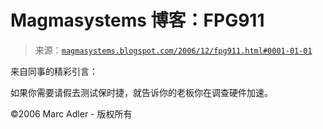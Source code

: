<!--yml

分类：未分类

日期：2024-05-18 05:13:51

-->

# Magmasystems 博客：FPG911

> 来源：[`magmasystems.blogspot.com/2006/12/fpg911.html#0001-01-01`](http://magmasystems.blogspot.com/2006/12/fpg911.html#0001-01-01)

来自同事的精彩引言：

如果你需要请假去测试保时捷，就告诉你的老板你在调查硬件加速。

©2006 Marc Adler - 版权所有
